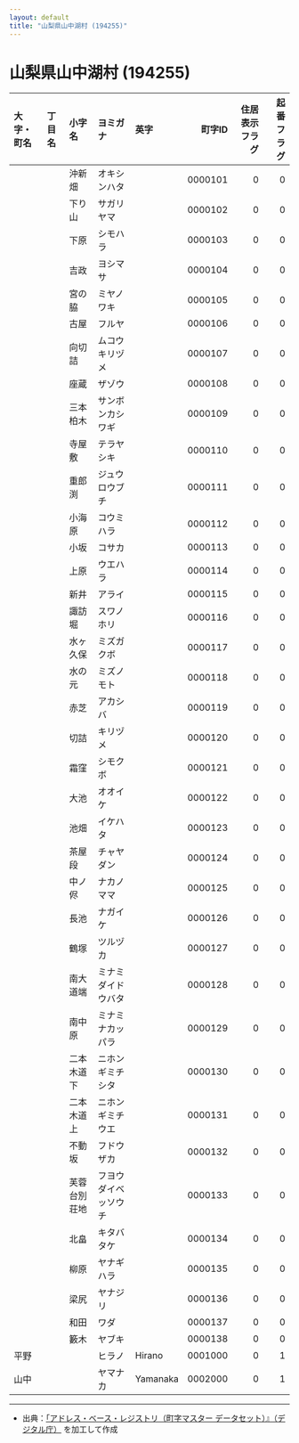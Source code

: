 ```yaml
---
layout: default
title: "山梨県山中湖村 (194255)"
---
```


# 山梨県山中湖村 (194255)

| 大字・町名 | 丁目名 | 小字名 | ヨミガナ | 英字 | 町字ID | 住居表示フラグ | 起番フラグ |
|:--------|:------|:------|:-----------------|:---------------------|--------:|----------:|--------:|
|  |  | 沖新畑 | オキシンハタ |  | 0000101 | 0 | 0 |
|  |  | 下り山 | サガリヤマ |  | 0000102 | 0 | 0 |
|  |  | 下原 | シモハラ |  | 0000103 | 0 | 0 |
|  |  | 吉政 | ヨシマサ |  | 0000104 | 0 | 0 |
|  |  | 宮の脇 | ミヤノワキ |  | 0000105 | 0 | 0 |
|  |  | 古屋 | フルヤ |  | 0000106 | 0 | 0 |
|  |  | 向切詰 | ムコウキリヅメ |  | 0000107 | 0 | 0 |
|  |  | 座蔵 | ザゾウ |  | 0000108 | 0 | 0 |
|  |  | 三本柏木 | サンボンカシワギ |  | 0000109 | 0 | 0 |
|  |  | 寺屋敷 | テラヤシキ |  | 0000110 | 0 | 0 |
|  |  | 重郎渕 | ジュウロウブチ |  | 0000111 | 0 | 0 |
|  |  | 小海原 | コウミハラ |  | 0000112 | 0 | 0 |
|  |  | 小坂 | コサカ |  | 0000113 | 0 | 0 |
|  |  | 上原 | ウエハラ |  | 0000114 | 0 | 0 |
|  |  | 新井 | アライ |  | 0000115 | 0 | 0 |
|  |  | 諏訪堀 | スワノホリ |  | 0000116 | 0 | 0 |
|  |  | 水ヶ久保 | ミズガクボ |  | 0000117 | 0 | 0 |
|  |  | 水の元 | ミズノモト |  | 0000118 | 0 | 0 |
|  |  | 赤芝 | アカシバ |  | 0000119 | 0 | 0 |
|  |  | 切詰 | キリヅメ |  | 0000120 | 0 | 0 |
|  |  | 霜窪 | シモクボ |  | 0000121 | 0 | 0 |
|  |  | 大池 | オオイケ |  | 0000122 | 0 | 0 |
|  |  | 池畑 | イケハタ |  | 0000123 | 0 | 0 |
|  |  | 茶屋段 | チャヤダン |  | 0000124 | 0 | 0 |
|  |  | 中ノ侭 | ナカノママ |  | 0000125 | 0 | 0 |
|  |  | 長池 | ナガイケ |  | 0000126 | 0 | 0 |
|  |  | 鶴塚 | ツルヅカ |  | 0000127 | 0 | 0 |
|  |  | 南大道端 | ミナミダイドウバタ |  | 0000128 | 0 | 0 |
|  |  | 南中原 | ミナミナカッパラ |  | 0000129 | 0 | 0 |
|  |  | 二本木道下 | ニホンギミチシタ |  | 0000130 | 0 | 0 |
|  |  | 二本木道上 | ニホンギミチウエ |  | 0000131 | 0 | 0 |
|  |  | 不動坂 | フドウザカ |  | 0000132 | 0 | 0 |
|  |  | 芙蓉台別荘地 | フヨウダイベッソウチ |  | 0000133 | 0 | 0 |
|  |  | 北畠 | キタバタケ |  | 0000134 | 0 | 0 |
|  |  | 柳原 | ヤナギハラ |  | 0000135 | 0 | 0 |
|  |  | 梁尻 | ヤナジリ |  | 0000136 | 0 | 0 |
|  |  | 和田 | ワダ |  | 0000137 | 0 | 0 |
|  |  | 籔木 | ヤブキ |  | 0000138 | 0 | 0 |
| 平野 |  |  | ヒラノ | Hirano | 0001000 | 0 | 1 |
| 山中 |  |  | ヤマナカ | Yamanaka | 0002000 | 0 | 1 |

---

- 出典：[「アドレス・ベース・レジストリ（町字マスター データセット）』（デジタル庁）](https://www.digital.go.jp/policies/base_registry_address/) を加工して作成
